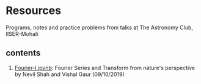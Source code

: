 # Resources

Programs, notes and practice problems from talks at The Astronomy Club, IISER-Mohali

## contents
1. [Fourier-I.ipynb](https://github.com/TheAstronomyClub/Resources/blob/master/Fourier-I.ipynb): Fourier Series and Transform from nature's perspective by Nevil Shah and Vishal Gaur (09/10/2019)
